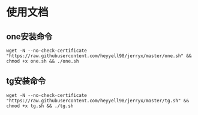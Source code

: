 # 使用文档

## one安装命令
```
wget -N --no-check-certificate "https://raw.githubusercontent.com/heyyell98/jerryx/master/one.sh" && chmod +x one.sh && ./one.sh
```
## tg安装命令
```
wget -N --no-check-certificate "https://raw.githubusercontent.com/heyyell98/jerryx/master/tg.sh" && chmod +x tg.sh && ./tg.sh
```
